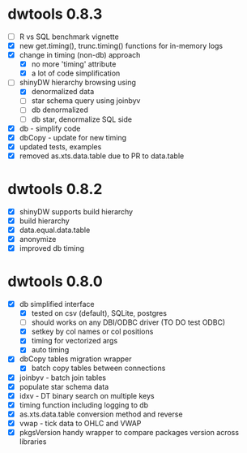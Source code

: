 # dwtools 0.8.3

- [ ] R vs SQL benchmark vignette
- [x] new get.timing(), trunc.timing() functions for in-memory logs
- [x] change in timing (non-db) approach
  - [x] no more 'timing' attribute
  - [x] a lot of code simplification
- [ ] shinyDW hierarchy browsing using
  - [x] denormalized data
  - [ ] star schema query using joinbyv
  - [ ] db denormalized
  - [ ] db star, denormalize SQL side
- [x] db - simplify code
- [x] dbCopy - update for new timing
- [x] updated tests, examples
- [x] removed as.xts.data.table due to PR to data.table

# dwtools 0.8.2

- [x] shinyDW supports build hierarchy
- [x] build hierarchy
- [x] data.equal.data.table
- [x] anonymize
- [x] improved db timing

# dwtools 0.8.0

- [x] db simplified interface
  - [x] tested on csv (default), SQLite, postgres
  - [ ] should works on any DBI/ODBC driver (TO DO test ODBC)
  - [x] setkey by col names or col positions
  - [x] timing for vectorized args
  - [x] auto timing
- [x] dbCopy tables migration wrapper
  - [x] batch copy tables between connections
- [x] joinbyv - batch join tables
- [x] populate star schema data
- [x] idxv - DT binary search on multiple keys
- [x] timing function including logging to db
- [x] as.xts.data.table conversion method and reverse
- [x] vwap - tick data to OHLC and VWAP
- [x] pkgsVersion handy wrapper to compare packages version across libraries
